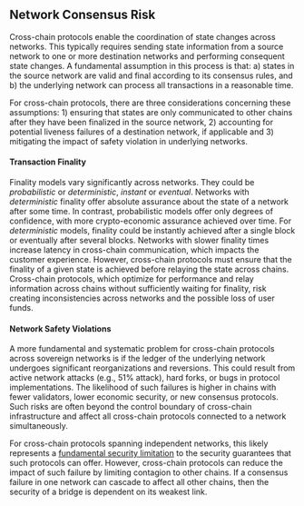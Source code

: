 ## Network Consensus Risk
Cross-chain protocols enable the coordination of state changes across networks. This typically requires sending state information from a source network to one or more destination networks and performing consequent state changes. A fundamental assumption in this process is that: a) states in the source network are valid and final according to its consensus rules, and b) the underlying network can process all transactions in a reasonable time.

For cross-chain protocols, there are three considerations concerning these assumptions: 1) ensuring that states are only communicated to other chains after they have been finalized in the source network, 2) accounting for potential liveness failures of a destination network, if applicable and 3) mitigating the impact of safety violation in underlying networks.

#### Transaction Finality
Finality models vary significantly across networks. They could be _probabilistic_ or _deterministic_, _instant_ or _eventual_. Networks with _deterministic_ finality offer absolute assurance about the state of a network after some time. In contrast, probabilistic models offer only degrees of confidence, with more crypto-economic assurance achieved over time. For _deterministic_ models, finality could be instantly achieved after a single block or eventually after several blocks. Networks with slower finality times increase latency in cross-chain communication, which impacts the customer experience. However, cross-chain protocols must ensure that the finality of a given state is achieved before relaying the state across chains. Cross-chain protocols, which optimize for performance and relay information across chains without sufficiently waiting for finality, risk creating inconsistencies across networks and the possible loss of user funds.

#### Network Safety Violations
A more fundamental and systematic problem for cross-chain protocols across sovereign networks is if the ledger of the underlying network undergoes significant reorganizations and reversions. This could result from active network attacks (e.g., 51% attack), hard forks, or bugs in protocol implementations. The likelihood of such failures is higher in chains with fewer validators, lower economic security, or new consensus protocols. Such risks are often beyond the control boundary of cross-chain infrastructure and affect all cross-chain protocols connected to a network simultaneously.

For cross-chain protocols spanning independent networks, this likely represents a [fundamental security limitation](https://old.reddit.com/r/ethereum/comments/rwojtk/ama_we_are_the_efs_research_team_pt_7_07_january/hrngyk8/) to the security guarantees that such protocols can offer. However, cross-chain protocols can reduce the impact of such failure by limiting contagion to other chains. If a consensus failure in one network can cascade to affect all other chains, then the security of a bridge is dependent on its weakest link.

